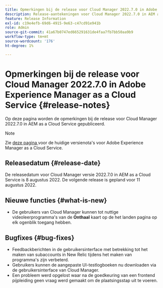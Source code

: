 ```yaml
---
title: Opmerkingen bij de release voor Cloud Manager 2022.7.0 in Adobe Experience Manager as a Cloud Service
description: Release-aantekeningen voor Cloud Manager 2022.7.0 in AEM as a Cloud Service.
feature: Release Information
exl-id: c19e4efb-69d6-4915-9e63-c47cd91e941b
role: Admin
source-git-commit: 41a67b0747ed665291631de4faa7fb7bb50aa9b9
workflow-type: tm+mt
source-wordcount: '176'
ht-degree: 1%

---
```


# Opmerkingen bij de release voor Cloud Manager 2022.7.0 in Adobe Experience Manager as a Cloud Service {#release-notes}

Op deze pagina worden de opmerkingen bij de release voor Cloud Manager 2022.7.0 in AEM as a Cloud Service gepubliceerd.

>[!NOTE]
>
>Zie [ deze pagina ](/help/release-notes/release-notes-cloud/release-notes-current.md) voor de huidige versienota&#39;s voor Adobe Experience Manager as a Cloud Service.

## Releasedatum {#release-date}

De releasedatum voor Cloud Manager versie 2022.7.0 in AEM as a Cloud Service is 8 augustus 2022. De volgende release is gepland voor 11 augustus 2022.

## Nieuwe functies {#what-is-new}

* De gebruikers van Cloud Manager kunnen tot nuttige videoleerprogramma&#39;s van de **Onthaal** kaart op de het landen pagina op elk ogenblik toegang hebben.

## Bugfixes {#bug-fixes}

* Feedbackberichten in de gebruikersinterface met betrekking tot het maken van subaccounts in New Relic tijdens het maken van programma&#39;s zijn verbeterd.
* Gebruikers kunnen de aangepaste UI-testlogboeken nu downloaden via de gebruikersinterface van Cloud Manager.
* Een probleem werd opgelost waar na de goedkeuring van een frontend pijpleiding geen vraag werd gemaakt om de plaatsingsstap uit te voeren.
